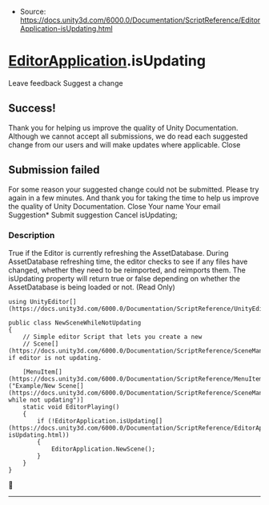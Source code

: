 * Source: https://docs.unity3d.com/6000.0/Documentation/ScriptReference/EditorApplication-isUpdating.html

#  [EditorApplication](https://docs.unity3d.com/6000.0/Documentation/ScriptReference/EditorApplication.html).isUpdating
Leave feedback
Suggest a change
## Success!
Thank you for helping us improve the quality of Unity Documentation. Although we cannot accept all submissions, we do read each suggested change from our users and will make updates where applicable.
Close
## Submission failed
For some reason your suggested change could not be submitted. Please <a>try again</a> in a few minutes. And thank you for taking the time to help us improve the quality of Unity Documentation.
Close
Your name Your email Suggestion* Submit suggestion
Cancel
isUpdating; 
### Description
True if the Editor is currently refreshing the AssetDatabase.
During AssetDatabase refreshing time, the editor checks to see if any files have changed, whether they need to be reimported, and reimports them. The isUpdating property will return true or false depending on whether the AssetDatabase is being loaded or not. (Read Only)
```
using UnityEditor[](https://docs.unity3d.com/6000.0/Documentation/ScriptReference/UnityEditor.html);  
  
public class NewSceneWhileNotUpdating
{
    // Simple editor Script that lets you create a new
    // Scene[](https://docs.unity3d.com/6000.0/Documentation/ScriptReference/SceneManagement.Scene.html) if editor is not updating.  
  
    [MenuItem[](https://docs.unity3d.com/6000.0/Documentation/ScriptReference/MenuItem.html)("Example/New Scene[](https://docs.unity3d.com/6000.0/Documentation/ScriptReference/SceneManagement.Scene.html) while not updating")]
    static void EditorPlaying()
    {
        if (!EditorApplication.isUpdating[](https://docs.unity3d.com/6000.0/Documentation/ScriptReference/EditorApplication-isUpdating.html))
        {
            EditorApplication.NewScene();
        }
    }
}

```

* * *
